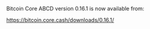 Bitcoin Core ABCD version 0.16.1 is now available from:

  <https://bitcoin.core.cash/downloads/0.16.1/>